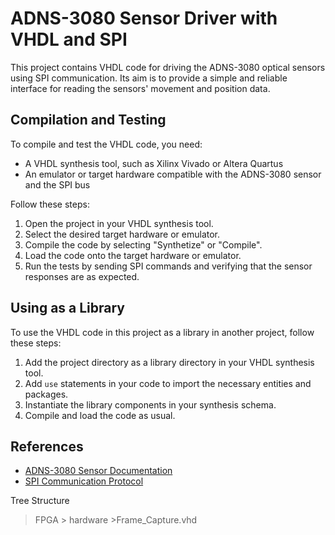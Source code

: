 # ADNS-3080 Sensor Driver with VHDL and SPI

This project contains VHDL code for driving the ADNS-3080 optical sensors using SPI communication. Its aim is to provide a simple and reliable interface for reading the sensors' movement and position data.

## Compilation and Testing

To compile and test the VHDL code, you need:

- A VHDL synthesis tool, such as Xilinx Vivado or Altera Quartus
- An emulator or target hardware compatible with the ADNS-3080 sensor and the SPI bus

Follow these steps:

1. Open the project in your VHDL synthesis tool.
2. Select the desired target hardware or emulator.
3. Compile the code by selecting "Synthetize" or "Compile".
4. Load the code onto the target hardware or emulator.
5. Run the tests by sending SPI commands and verifying that the sensor responses are as expected.

## Using as a Library

To use the VHDL code in this project as a library in another project, follow these steps:

1. Add the project directory as a library directory in your VHDL synthesis tool.
2. Add `use` statements in your code to import the necessary entities and packages.
3. Instantiate the library components in your synthesis schema.
4. Compile and load the code as usual.

## References

- [ADNS-3080 Sensor Documentation](http://www.avagotech.com/docs/AV02-2040EN)
- [SPI Communication Protocol](https://en.wikipedia.org/wiki/Serial_Peripheral_Interface)


Tree Structure
> FPGA
	> hardware
		>Frame_Capture.vhd
